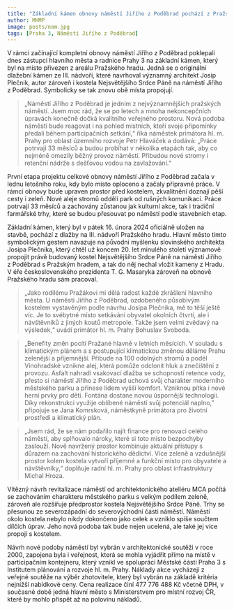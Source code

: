 ```yaml
---
title: "Základní kámen obnovy náměstí Jiřího z Poděbrad pochází z Pražského hradu"
author: MHMP
image: posts/nam.jpg
tags: [Praha 3, Náměstí Jiřího z Poděbrad]
---
```

 
V rámci začínající kompletní obnovy náměstí Jiřího z Poděbrad poklepali dnes zástupci hlavního města a radnice Prahy 3 na základní kámen, který byl na místo přivezen z areálu Pražského hradu. Jedná se o originální dlažební kámen ze III. nádvoří, které navrhoval významný architekt Josip Plečnik, autor zároveň i kostela Nejsvětějšího Srdce Páně na náměstí Jiřího z Poděbrad. Symbolicky se tak znovu obě místa propojují.

> „Náměstí Jiřího z Poděbrad je jedním z nejvýznamnějších pražských náměstí. Jsem moc rád, že se po letech a mnoha nekoncepčních úpravách konečně dočká kvalitního veřejného prostoru. Nová podoba náměstí bude reagovat i na pohled místních, kteří svoje připomínky předali během participačních setkání,“ říká náměstek primátora hl. m. Prahy pro oblast územního rozvoje Petr Hlaváček a dodává: „Práce potrvají 33 měsíců a budou probíhat v několika etapách tak, aby co nejméně omezily běžný provoz náměstí. Přibudou nové stromy i retenční nádrže s dešťovou vodou na zavlažování.“

První etapa projektu celkové obnovy náměstí Jiřího z Poděbrad začala v lednu letošního roku, kdy bylo místo oploceno a začaly přípravné práce. V rámci obnovy bude upraven prostor před kostelem, zkvalitnění doznají pěší cesty i zeleň. Nové aleje stromů oddělí park od rušných komunikací. Práce potrvají 33 měsíců a zachovány zůstanou jak kulturní akce, tak i tradiční farmářské trhy, které se budou přesouvat po náměstí podle stavebních etap.

Základní kámen, který byl v pátek 16. února 2024 oficiálně uložen na stavbě, pochází z dlažby na III. nádvoří Pražského hradu. Hlavní město tímto symbolickým gestem navazuje na původní myšlenku slovinského architekta Josipa Plečnika, který chtěl už koncem 20. let minulého století významově propojit právě budovaný kostel Nejsvětějšího Srdce Páně na náměstí Jiřího z Poděbrad s Pražským hradem, a tak do něj nechal vložit kameny z Hradu. V éře československého prezidenta T. G. Masaryka zároveň na obnově Pražského hradu sám pracoval.

> „Jako rodilému Pražákovi mi dělá radost každé zkrášlení hlavního města. U náměstí Jiřího z Poděbrad, ozdobeného působivým kostelem vystavěným podle návrhu Josipa Plečnika, mě to těší ještě víc. Je to svébytné místo setkávání obyvatel okolních čtvrtí, ale i návštěvníků z jiných koutů metropole. Takže jsem velmi zvědavý na výsledek,“ uvádí primátor hl. m. Prahy Bohuslav Svoboda.

> „Benefity změn pocítí Pražané hlavně v letních měsících. V souladu s klimatickým plánem a s postupující klimatickou změnou děláme Prahu zelenější a příjemnější. Přibude na 100 odolných stromů a podél Vinohradské vznikne alej, která pomůže odclonit hluk a znečištění z provozu. Asfalt nahradí vsakovací dlažba se schopností retence vody, přesto si náměstí Jiřího z Poděbrad uchová svůj charakter moderního městského parku a přinese lidem vyšší komfort. Vzniknou pítka i nové herní prvky pro děti. Fontána dostane novou úspornější technologii. Díky rekonstrukci využije oblíbené náměstí svůj potenciál naplno,” připojuje se Jana Komrsková, náměstkyně primátora pro životní prostředí a klimatický plán. 

> „Jsem rád, že se nám podařilo najít finance pro renovaci celého náměstí, aby splňovalo nároky, které si toto místo bezpochyby zaslouží. Nově navržený prostor kombinuje aktuální přístupy s důrazem na zachování historického dědictví. Více zeleně a vzdušnější prostor kolem kostela vytvoří příjemné a funkční místo pro obyvatele a návštěvníky,“ doplňuje radní hl. m. Prahy pro oblast infrastruktury Michal Hroza.

Vítězný návrh revitalizace náměstí od architektonického ateliéru MCA počítá se zachováním charakteru městského parku s velkým podílem zeleně, zároveň ale rozšiřuje předprostor kostela Nejsvětějšího Srdce Páně. Trhy se přesunou ze severozápadní do severovýchodní části náměstí. Náměstí okolo kostela nebylo nikdy dokončeno jako celek a vzniklo spíše součtem dílčích úprav. Jeho nová podoba tak bude nejen ucelená, ale také jej více propojí s kostelem.

Návrh nové podoby náměstí byl vybrán v architektonické soutěži v roce 2000, zapojena byla i veřejnost, která se mohla vyjádřit přímo na místě v participačním kontejneru, který vznikl ve spolupráci Městské části Praha 3 s Institutem plánování a rozvoje hl. m. Prahy. Náklady akce vycházejí z veřejné soutěže na výběr zhotovitele, který byl vybrán na základě kritéria nejnižší nabídkové ceny. Cena realizace činí 477 776 488 Kč včetně DPH, v současné době jedná hlavní město s Ministerstvem pro místní rozvoj ČR, které by mohlo přispět až na polovinu nákladů.
